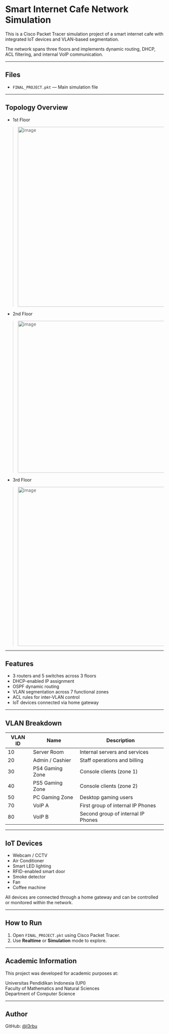 # Smart Internet Cafe Network Simulation

This is a Cisco Packet Tracer simulation project of a smart internet cafe with integrated IoT devices and VLAN-based segmentation.

The network spans three floors and implements dynamic routing, DHCP, ACL filtering, and internal VoIP communication.

---

## Files

- `FINAL_PROJECT.pkt` — Main simulation file

---

## Topology Overview

- 1st Floor
> <img width="1535" height="572" alt="image" src="https://github.com/user-attachments/assets/ec27b47f-bcc2-4850-8572-9083dc1cc1f7" />

- 2nd Floor
> <img width="1266" height="483" alt="image" src="https://github.com/user-attachments/assets/43ee2f4a-9f27-4c4e-960f-3552e2152f50" />

- 3rd Floor
> <img width="1265" height="506" alt="image" src="https://github.com/user-attachments/assets/79051f07-67b0-46cc-8a8c-672adf8b6c47" />

---

## Features

- 3 routers and 5 switches across 3 floors
- DHCP-enabled IP assignment
- OSPF dynamic routing
- VLAN segmentation across 7 functional zones
- ACL rules for inter-VLAN control
- IoT devices connected via home gateway

---

## VLAN Breakdown

| VLAN ID | Name             | Description                          |
|---------|------------------|--------------------------------------|
| 10      | Server Room      | Internal servers and services        |
| 20      | Admin / Cashier  | Staff operations and billing         |
| 30      | PS4 Gaming Zone  | Console clients (zone 1)             |
| 40      | PS5 Gaming Zone  | Console clients (zone 2)             |
| 50      | PC Gaming Zone   | Desktop gaming users                 |
| 70      | VoIP A           | First group of internal IP Phones    |
| 80      | VoIP B           | Second group of internal IP Phones   |

---

## IoT Devices

- Webcam / CCTV
- Air Conditioner
- Smart LED lighting
- RFID-enabled smart door
- Smoke detector
- Fan
- Coffee machine

All devices are connected through a home gateway and can be controlled or monitored within the network.

---

## How to Run

1. Open `FINAL_PROJECT.pkt` using Cisco Packet Tracer.
2. Use **Realtime** or **Simulation** mode to explore.

---

## Academic Information

This project was developed for academic purposes at:

Universitas Pendidikan Indonesia (UPI)  
Faculty of Mathematics and Natural Sciences  
Department of Computer Science

---

## Author

GitHub: [@l3rbu](https://github.com/l3rbu)
